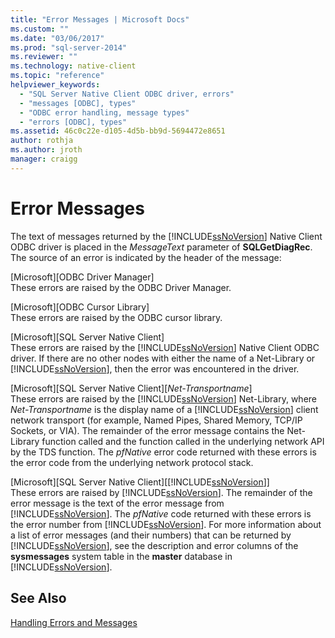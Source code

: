 ```yaml
---
title: "Error Messages | Microsoft Docs"
ms.custom: ""
ms.date: "03/06/2017"
ms.prod: "sql-server-2014"
ms.reviewer: ""
ms.technology: native-client
ms.topic: "reference"
helpviewer_keywords: 
  - "SQL Server Native Client ODBC driver, errors"
  - "messages [ODBC], types"
  - "ODBC error handling, message types"
  - "errors [ODBC], types"
ms.assetid: 46c0c22e-d105-4d5b-bb9d-5694472e8651
author: rothja
ms.author: jroth
manager: craigg
---
```

# Error Messages
  The text of messages returned by the [!INCLUDE[ssNoVersion](../../includes/ssnoversion-md.md)] Native Client ODBC driver is placed in the *MessageText* parameter of **SQLGetDiagRec**. The source of an error is indicated by the header of the message:  
  
 [Microsoft][ODBC Driver Manager]  
 These errors are raised by the ODBC Driver Manager.  
  
 [Microsoft][ODBC Cursor Library]  
 These errors are raised by the ODBC cursor library.  
  
 [Microsoft][SQL Server Native Client]  
 These errors are raised by the [!INCLUDE[ssNoVersion](../../includes/ssnoversion-md.md)] Native Client ODBC driver. If there are no other nodes with either the name of a Net-Library or [!INCLUDE[ssNoVersion](../../includes/ssnoversion-md.md)], then the error was encountered in the driver.  
  
 [Microsoft][SQL Server Native Client][*Net-Transportname*]  
 These errors are raised by the [!INCLUDE[ssNoVersion](../../includes/ssnoversion-md.md)] Net-Library, where *Net-Transportname* is the display name of a [!INCLUDE[ssNoVersion](../../includes/ssnoversion-md.md)] client network transport (for example, Named Pipes, Shared Memory, TCP/IP Sockets, or VIA). The remainder of the error message contains the Net-Library function called and the function called in the underlying network API by the TDS function. The *pfNative* error code returned with these errors is the error code from the underlying network protocol stack.  
  
 [Microsoft][SQL Server Native Client][[!INCLUDE[ssNoVersion](../../includes/ssnoversion-md.md)]]  
 These errors are raised by [!INCLUDE[ssNoVersion](../../includes/ssnoversion-md.md)]. The remainder of the error message is the text of the error message from [!INCLUDE[ssNoVersion](../../includes/ssnoversion-md.md)]. The *pfNative* code returned with these errors is the error number from [!INCLUDE[ssNoVersion](../../includes/ssnoversion-md.md)]. For more information about a list of error messages (and their numbers) that can be returned by [!INCLUDE[ssNoVersion](../../includes/ssnoversion-md.md)], see the description and error columns of the **sysmessages** system table in the **master** database in [!INCLUDE[ssNoVersion](../../includes/ssnoversion-md.md)].  
  
## See Also  
 [Handling Errors and Messages](handling-errors-and-messages.md)  
  
  

